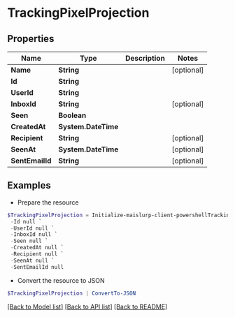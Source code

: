 # TrackingPixelProjection
## Properties

Name | Type | Description | Notes
------------ | ------------- | ------------- | -------------
**Name** | **String** |  | [optional] 
**Id** | **String** |  | 
**UserId** | **String** |  | 
**InboxId** | **String** |  | [optional] 
**Seen** | **Boolean** |  | 
**CreatedAt** | **System.DateTime** |  | 
**Recipient** | **String** |  | [optional] 
**SeenAt** | **System.DateTime** |  | [optional] 
**SentEmailId** | **String** |  | [optional] 

## Examples

- Prepare the resource
```powershell
$TrackingPixelProjection = Initialize-maislurp-client-powershellTrackingPixelProjection  -Name null `
 -Id null `
 -UserId null `
 -InboxId null `
 -Seen null `
 -CreatedAt null `
 -Recipient null `
 -SeenAt null `
 -SentEmailId null
```

- Convert the resource to JSON
```powershell
$TrackingPixelProjection | ConvertTo-JSON
```

[[Back to Model list]](../README#documentation-for-models) [[Back to API list]](../README#documentation-for-api-endpoints) [[Back to README]](../README)

